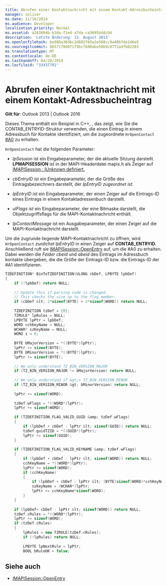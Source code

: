 ```yaml
---
title: Abrufen einer Kontaktnachricht mit einem Kontakt-Adressbucheintrag
manager: soliver
ms.date: 11/16/2014
ms.audience: Developer
localization_priority: Normal
ms.assetid: a263894b-b3da-f1e4-a7da-ca3695bddc94
description: 'Letzte Änderung: 13. August 2013'
ms.openlocfilehash: be988a3036c2d882f65e2e588cc9a40bfda146a5
ms.sourcegitcommit: 8657170d071f9bcf680aba50b9c07f2a4fb82283
ms.translationtype: MT
ms.contentlocale: de-DE
ms.lasthandoff: 04/28/2019
ms.locfileid: "33437791"
---
```

# <a name="obtain-a-contact-message-given-a-contacts-address-book-entry"></a>Abrufen einer Kontaktnachricht mit einem Kontakt-Adressbucheintrag

**Gilt für**: Outlook 2013 | Outlook 2016 
  
Dieses Thema enthält ein Beispiel in C++, , das zeigt, wie Sie die CONTAB_ENTRYID-Struktur verwenden, die einen Eintrag in einem Adressbuch für Kontakte identifiziert, um die zugeordnete `HrOpenContact` [#A0](contab_entryid.md) zu erhalten. 
  
`HrOpenContact` hat die folgenden Parameter: 
  
-  *lpSession*  ist ein Eingabeparameter, der die aktuelle Sitzung darstellt. **LPMAPISESSION** ist in der MAPI-Headerdatei mapix.h als Zeiger auf [IMAPISession : IUnknown definiert.](imapisessioniunknown.md)
    
-  *cbEntryID* ist ein Eingabeparameter, der die Größe des Eintragsbezeichners darstellt, der *lpEntryID zugeordnet ist.* 
    
-  *lpEntryID ist*  ein Eingabeparameter, der einen Zeiger auf die Eintrags-ID eines Eintrags in einem Kontaktadressenbuch darstellt. 
    
-  *ulFlags ist*  ein Eingabeparameter, der eine Bitmaske darstellt, die Objektzugriffsflags für die MAPI-Kontaktnachricht enthält. 
    
-  *lpContactMessage*  ist ein Ausgabeparameter, der einen Zeiger auf die MAPI-Kontaktnachricht darstellt. 
    
Um die zugrunde liegende MAPI-Kontaktnachricht zu öffnen, wird `HrOpenContact` *zunächst lpEntryID* in einen Zeiger auf **CONTAB_ENTRYID.** Anschließend ruft sie [IMAPISession::OpenEntry](imapisession-openentry.md) auf, um die #A0 zu erhalten. Dabei werden die  *Felder cbeid*  und  *abeid*  des Eintrags im Adressbuch kontakte übergeben, die die Größe der Eintrags-ID bzw. die Eintrags-ID der #A1 identifizieren. 
  
```cpp
TZDEFINITION* BinToTZDEFINITION(ULONG cbDef, LPBYTE lpbDef) 
{ 
    if (!lpbDef) return NULL; 
 
    // Update this if parsing code is changed. 
    // This checks the size up to the flag member. 
    if (cbDef &lt; 2*sizeof(BYTE) + 2*sizeof(WORD)) return NULL; 
 
    TZDEFINITION tzDef = {0}; 
    TZRULE* lpRules = NULL; 
    LPBYTE lpPtr = lpbDef; 
    WORD cchKeyName = NULL; 
    WCHAR* szKeyName = NULL; 
    WORD i = 0; 
 
    BYTE bMajorVersion = *((BYTE*)lpPtr); 
    lpPtr += sizeof(BYTE); 
    BYTE bMinorVersion = *((BYTE*)lpPtr); 
    lpPtr += sizeof(BYTE); 
 
    // We only understand TZ_BIN_VERSION_MAJOR 
    if (TZ_BIN_VERSION_MAJOR != bMajorVersion) return NULL; 
 
    // We only understand if &gt;= TZ_BIN_VERSION_MINOR 
    if (TZ_BIN_VERSION_MINOR &gt; bMinorVersion) return NULL; 
 
    lpPtr += sizeof(WORD); 
 
    tzDef.wFlags = *((WORD*)lpPtr); 
    lpPtr += sizeof(WORD); 
 
    if (TZDEFINITION_FLAG_VALID_GUID &amp; tzDef.wFlags) 
    { 
        if (lpbDef + cbDef - lpPtr &lt; sizeof(GUID)) return NULL; 
        tzDef.guidTZID = *((GUID*)lpPtr); 
        lpPtr += sizeof(GUID); 
    } 
 
    if (TZDEFINITION_FLAG_VALID_KEYNAME &amp; tzDef.wFlags) 
    { 
        if (lpbDef + cbDef - lpPtr &lt; sizeof(WORD)) return NULL; 
        cchKeyName = *((WORD*)lpPtr); 
        lpPtr += sizeof(WORD); 
        if (cchKeyName) 
        { 
            if (lpbDef + cbDef - lpPtr &lt; (BYTE)sizeof(WORD)*cchKeyName) return NULL; 
            szKeyName = (WCHAR*)lpPtr; 
            lpPtr += cchKeyName*sizeof(WORD); 
        } 
    } 
 
    if (lpbDef+ cbDef - lpPtr &lt; sizeof(WORD)) return NULL; 
    tzDef.cRules = *((WORD*)lpPtr); 
    lpPtr += sizeof(WORD); 
    if (tzDef.cRules) 
    { 
        lpRules = new TZRULE[tzDef.cRules]; 
        if (!lpRules) return NULL; 
 
        LPBYTE lpNextRule = lpPtr; 
        BOOL bRuleOK = false; 

```

## <a name="see-also"></a>Siehe auch

- [IMAPISession::OpenEntry](imapisession-openentry.md)

